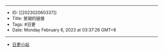 - --
- ID: [[202302060337]]
- Title: 旻瑚的链接
- Tags: #日更
- Date: Monday February 6, 2023 at 03:37:26 GMT+8
- --
- [日更小站](https://rigeng.net/tag/%E6%97%BB%E7%91%9A?type=wiki_link)
